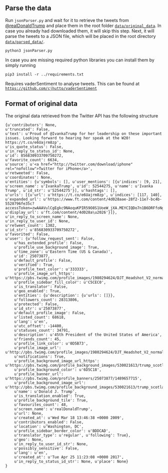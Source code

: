 ## Parse the data

Run `jsonParser.py` and wait for it to retrieve the tweets from [@realDonaldTrump](https://twitter.com/realdonaldtrump) and place them in the root folder [`data/original_data`](../data/original_data). In case you already had downloaded them, it will skip this step. Next, it will parse the tweets to a JSON file, which will be placed in the root directory [`data/parsed_data/`](../data/parsed_data). 

```
python3 jsonParser.py
```

In case you are missing required python libraries you can install them by simply running

```
pip3 install -r ../requirements.txt
```

Requires vaderSentiment to analyse tweets. This can be found at [`https://github.com/cjhutto/vaderSentiment`](https://github.com/cjhutto/vaderSentiment)


## Format of original data

The original data retrieved from the Twitter API has the following structure

```
{u'contributors': None, 
u'truncated': False, 
u'text': u'Proud of @IvankaTrump for her leadership on these important issues. Looking forward to hearing her speak at the W20! https://t.co/e6Uajrm8zp', 
u'is_quote_status': False, 
u'in_reply_to_status_id': None, 
u'id': 856830933709750272, 
u'favorite_count': 6634, 
u'source': u'<a href="http://twitter.com/download/iphone" rel="nofollow">Twitter for iPhone</a>', 
u'retweeted': False, 
u'coordinates': None, 
u'entities': {u'symbols': [], u'user_mentions': [{u'indices': [9, 21], u'screen_name': u'IvankaTrump', u'id': 52544275, u'name': u'Ivanka Trump', u'id_str': u'52544275'}], u'hashtags': [], 
u'urls': [{u'url': u'https://t.co/e6Uajrm8zp', u'indices': [117, 140], u'expanded_url': u'https://www.ft.com/content/4d028aae-28f2-11e7-bc4b-5528796fe35c?accessToken=zwAAAVulCgEgkc9NAoquKPIR59O8S1UoeW_jXA.MEYCIQDo7n1B6DRFfoNghad5hu27qKJp_kNnHuwgcZrwlShquQIhAOgwEKdMfkR6Q8aQW6IjBzEDTh04cx985L8ETZq8Oo8u&sharetype=gift', u'display_url': u'ft.com/content/4d028a\u2026'}]}, 
u'in_reply_to_screen_name': None, 
u'in_reply_to_user_id': None, 
u'retweet_count': 1302, 
u'id_str': u'856830933709750272', 
u'favorited': False, 
u'user': {u'follow_request_sent': False, 
	u'has_extended_profile': False, 
	u'profile_use_background_image': True, 
	u'time_zone': u'Eastern Time (US & Canada)', 
	u'id': 25073877, 
	u'default_profile': False, 
	u'verified': True, 
	u'profile_text_color': u'333333', 
	u'profile_image_url_https': u'https://pbs.twimg.com/profile_images/1980294624/DJT_Headshot_V2_normal.jpg', 
	u'profile_sidebar_fill_color': u'C5CEC0', 
	u'is_translator': False, 
	u'geo_enabled': True, 
	u'entities': {u'description': {u'urls': []}}, 
	u'followers_count': 28313806, 
	u'protected': False, 
	u'id_str': u'25073877', 
	u'default_profile_image': False, 
	u'listed_count': 68618, 
	u'lang': u'en', 
	u'utc_offset': -14400, 
	u'statuses_count': 34791, 
	u'description': u'45th President of the United States of America',
	u'friends_count': 45, 
	u'profile_link_color': u'0D5B73', 
	u'profile_image_url': u'http://pbs.twimg.com/profile_images/1980294624/DJT_Headshot_V2_normal.jpg', 
	u'notifications': True, 
	u'profile_background_image_url_https': u'https://pbs.twimg.com/profile_background_images/530021613/trump_scotland__43_of_70_cc.jpg', 
	u'profile_background_color': u'6D5C18', 
	u'profile_banner_url': u'https://pbs.twimg.com/profile_banners/25073877/1489657715', 
	u'profile_background_image_url': u'http://pbs.twimg.com/profile_background_images/530021613/trump_scotland__43_of_70_cc.jpg', 
	u'name': u'Donald J. Trump', 
	u'is_translation_enabled': True, 
	u'profile_background_tile': True, 
	u'favourites_count': 48, 
	u'screen_name': u'realDonaldTrump', 
	u'url': None, 
	u'created_at': u'Wed Mar 18 13:46:38 +0000 2009', 
	u'contributors_enabled': False, 
	u'location': u'Washington, DC', 
	u'profile_sidebar_border_color': u'BDDCAD', 
	u'translator_type': u'regular', u'following': True}, 
	u'geo': None, 
	u'in_reply_to_user_id_str': None, 
	u'possibly_sensitive': False, 
	u'lang': u'en', 
	u'created_at': u'Tue Apr 25 11:23:08 +0000 2017', 
	u'in_reply_to_status_id_str': None, u'place': None}
}
```